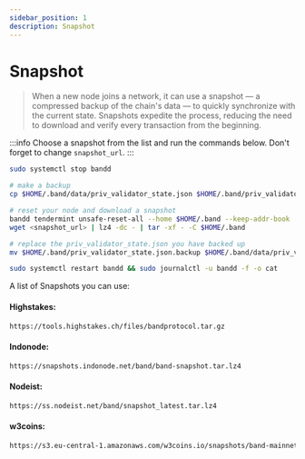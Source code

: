 ```yaml
---
sidebar_position: 1
description: Snapshot
---
```


# Snapshot

> When a new node joins a network, it can use a snapshot — a compressed backup of the chain's data — to quickly synchronize with the current state. Snapshots expedite the process, reducing the need to download and verify every transaction from the beginning.

:::info
Choose a snapshot from the list and run the commands below. Don't forget to change `snapshot_url`.
:::

```bash
sudo systemctl stop bandd

# make a backup
cp $HOME/.band/data/priv_validator_state.json $HOME/.band/priv_validator_state.json.backup 

# reset your node and download a snapshot
bandd tendermint unsafe-reset-all --home $HOME/.band --keep-addr-book 
wget <snapshot_url> | lz4 -dc - | tar -xf - -C $HOME/.band

# replace the priv_validator_state.json you have backed up
mv $HOME/.band/priv_validator_state.json.backup $HOME/.band/data/priv_validator_state.json 

sudo systemctl restart bandd && sudo journalctl -u bandd -f -o cat
```

A list of Snapshots you can use:

#### Highstakes:
```bash
https://tools.highstakes.ch/files/bandprotocol.tar.gz
```

#### Indonode:
```bash
https://snapshots.indonode.net/band/band-snapshot.tar.lz4
```

#### Nodeist:
```bash
https://ss.nodeist.net/band/snapshot_latest.tar.lz4
```

#### w3coins:
```bash
https://s3.eu-central-1.amazonaws.com/w3coins.io/snapshots/band-mainnet/band_snapsot_latest.tar.lz4
```
